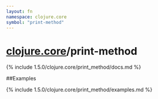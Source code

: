 ```yaml
---
layout: fn
namespace: clojure.core
symbol: "print-method"
---
```


# [clojure.core](../)/print-method

{% include 1.5.0/clojure.core/print_method/docs.md %}

##Examples

{% include 1.5.0/clojure.core/print_method/examples.md %}

